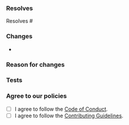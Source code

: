 ### Resolves

<!--Which issue(s) does this pull request fix or resolve?-->
Resolves #

### Changes

<!--Please describe the changes made.-->
- 

### Reason for changes

<!--Why did you make them?-->

### Tests

<!--Have you tested this PR? If so, how? If not, please do so before submitting the PR.-->

### Agree to our policies
<!-- By submitting this issue, you agree to follow our policies. -->
- [ ] I agree to follow the [Code of Conduct](https://github.com/onedotprojects/auth/blob/issues/.github/CODE_OF_CONDUCT.md).
- [ ] I agree to follow the [Contributing Guidelines](https://github.com/onedotprojects/auth/blob/issues/.github/CONTRIBUTING.md).
